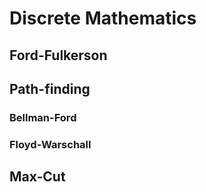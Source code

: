 # Discrete Mathematics
## Ford-Fulkerson
## Path-finding
### Bellman-Ford
### Floyd-Warschall
## Max-Cut